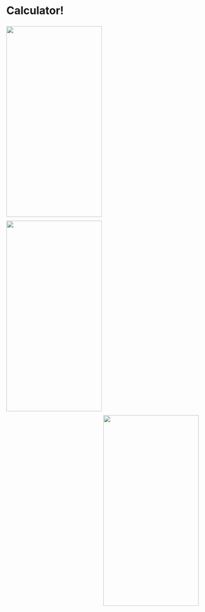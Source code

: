 # Calculator!

<img src="https://user-images.githubusercontent.com/84254470/224580462-ab0d4593-469a-4a93-81a4-954474a4d8cc.png" vspace="5" align= "left" height="500" width="250">
<img src="https://user-images.githubusercontent.com/84254470/224580463-fca2ce42-9576-47b8-97ad-531fa87aca25.png" vspace="5" align= "left" height="500" width="250">
<img src="user-images.githubusercontent.com/84254470/224580465-ed74f324-250b-4f3c-9b93-bc165e0cf67b.png" vspace="5" align= "right" height="500" width="250">
